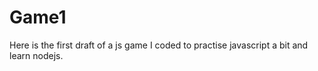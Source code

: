 # Game1

Here is the first draft of a js game I coded to practise javascript a bit and learn nodejs.
